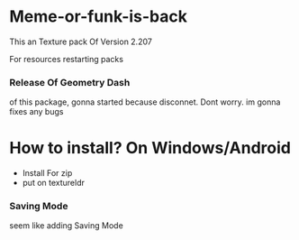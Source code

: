 

# Meme-or-funk-is-back
This an Texture pack Of Version 2.207

For resources restarting packs

### Release Of Geometry Dash
of this package, gonna started because disconnet. Dont worry. im gonna fixes any bugs

# How to install? On Windows/Android
- Install For zip
- put on textureldr

### Saving Mode
seem like adding Saving Mode
